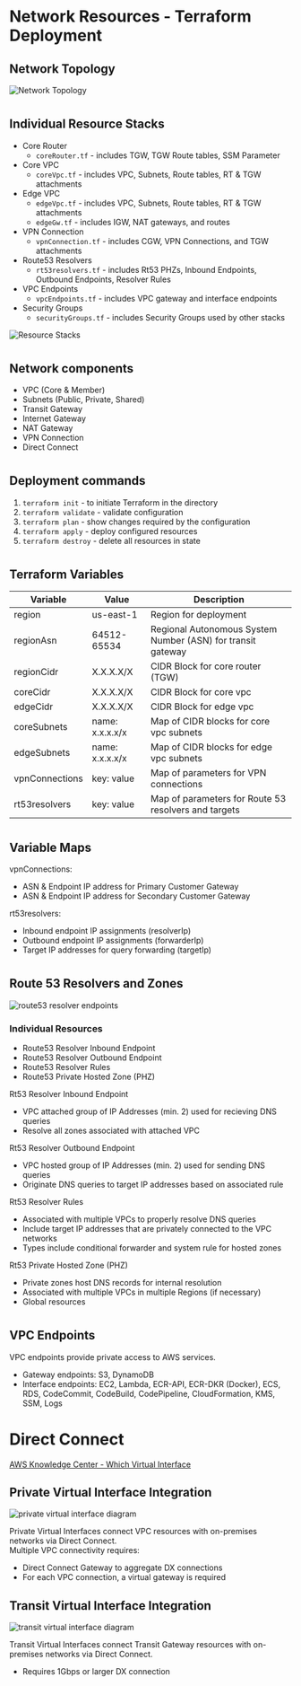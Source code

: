 # Network Resources - Terraform Deployment

## Network Topology

![Network Topology](./assets/networkTopology.png)

#
## Individual Resource Stacks
- Core Router
  * `coreRouter.tf` - includes TGW, TGW Route tables, SSM Parameter
- Core VPC
  * `coreVpc.tf` - includes VPC, Subnets, Route tables, RT & TGW attachments
- Edge VPC
  * `edgeVpc.tf` - includes VPC, Subnets, Route tables, RT & TGW attachments
  * `edgeGw.tf` - includes IGW, NAT gateways, and routes
- VPN Connection
  * `vpnConnection.tf` - includes CGW, VPN Connections, and TGW attachments
- Route53 Resolvers
  * `rt53resolvers.tf` - includes Rt53 PHZs, Inbound Endpoints, Outbound Endpoints, Resolver Rules
- VPC Endpoints
  * `vpcEndpoints.tf` - includes VPC gateway and interface endpoints
- Security Groups
  * `securityGroups.tf` - includes Security Groups used by other stacks

![Resource Stacks](./assets/resourceStacks.png)

#
## Network components
- VPC (Core & Member)
- Subnets (Public, Private, Shared)
- Transit Gateway
- Internet Gateway
- NAT Gateway
- VPN Connection
- Direct Connect

#
## Deployment commands

1. `terraform init` - to initiate Terraform in the directory
2. `terraform validate` - validate configuration
3. `terraform plan` - show changes required by the configuration
4. `terraform apply` - deploy configured resources
5. `terraform destroy` - delete all resources in state

#
## Terraform Variables

Variable | Value | Description
------------ | ------------- | -------------
region | us-east-1 | Region for deployment
regionAsn | 64512-65534 | Regional Autonomous System Number (ASN) for transit gateway
regionCidr | X.X.X.X/X | CIDR Block for core router (TGW)
coreCidr | X.X.X.X/X | CIDR Block for core vpc
edgeCidr | X.X.X.X/X | CIDR Block for edge vpc 
coreSubnets | name: x.x.x.x/x | Map of CIDR blocks for core vpc subnets
edgeSubnets | name: x.x.x.x/x | Map of CIDR blocks for edge vpc subnets
vpnConnections | key: value | Map of parameters for VPN connections
rt53resolvers | key: value | Map of parameters for Route 53 resolvers and targets

#
## Variable Maps

vpnConnections:
- ASN & Endpoint IP address for Primary Customer Gateway
- ASN & Endpoint IP address for Secondary Customer Gateway

rt53resolvers:
- Inbound endpoint IP assignments (resolverIp)
- Outbound endpoint IP assignments (forwarderIp)
- Target IP addresses for query forwarding (targetIp)

#
## Route 53 Resolvers and Zones

![route53 resolver endpoints](./assets/resolverEndpoints.png )

### Individual Resources
- Route53 Resolver Inbound Endpoint
- Route53 Resolver Outbound Endpoint
- Route53 Resolver Rules
- Route53 Private Hosted Zone (PHZ)

Rt53 Resolver Inbound Endpoint
- VPC attached group of IP Addresses (min. 2) used for recieving DNS queries
- Resolve all zones associated with attached VPC

Rt53 Resolver Outbound Endpoint
- VPC hosted group of IP Addresses (min. 2) used for sending DNS queries
- Originate DNS queries to target IP addresses based on associated rule

Rt53 Resolver Rules
- Associated with multiple VPCs to properly resolve DNS queries
- Include target IP addresses that are privately connected to the VPC networks
- Types include conditional forwarder and system rule for hosted zones

Rt53 Private Hosted Zone (PHZ)  
- Private zones host DNS records for internal resolution
- Associated with multiple VPCs in multiple Regions (if necessary)
- Global resources

#
## VPC Endpoints

VPC endpoints provide private access to AWS services. 

- Gateway endpoints: S3, DynamoDB
- Interface endpoints: EC2, Lambda, ECR-API, ECR-DKR (Docker), ECS, RDS, 
  CodeCommit, CodeBuild, CodePipeline, CloudFormation, KMS, SSM, Logs

#
# Direct Connect

[AWS Knowledge Center - Which Virtual Interface](https://aws.amazon.com/premiumsupport/knowledge-center/public-private-interface-dx/)

## Private Virtual Interface Integration
![private virtual interface diagram](./assets/privateVif.png )

Private Virtual Interfaces connect VPC resources with on-premises networks via Direct Connect.  
Multiple VPC connectivity requires:
- Direct Connect Gateway to aggregate DX connections
- For each VPC connection, a virtual gateway is required
  
## Transit Virtual Interface Integration
![transit virtual interface diagram](./assets/transitVif.png )
  
Transit Virtual Interfaces connect Transit Gateway resources with on-premises networks via Direct Connect.
* Requires 1Gbps or larger DX connection
